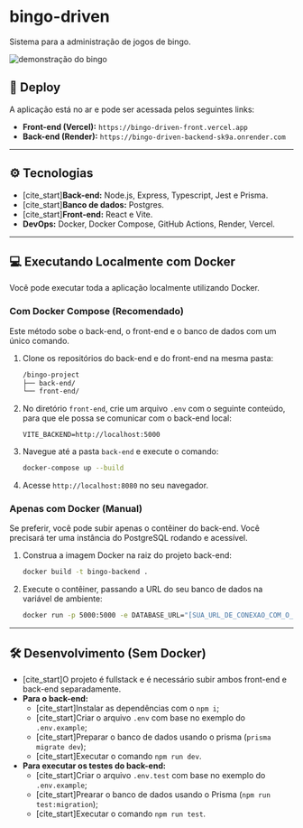 # bingo-driven

Sistema para a administração de jogos de bingo.

![demonstração do bingo](demo-bingo.gif)

## 🚀 Deploy

A aplicação está no ar e pode ser acessada pelos seguintes links:

- **Front-end (Vercel):** `https://bingo-driven-front.vercel.app`
- **Back-end (Render):** `https://bingo-driven-backend-sk9a.onrender.com`

---

## ⚙️ Tecnologias

- [cite_start]**Back-end:** Node.js, Express, Typescript, Jest e Prisma. 
- [cite_start]**Banco de dados:** Postgres. 
- [cite_start]**Front-end:** React e Vite. 
- **DevOps:** Docker, Docker Compose, GitHub Actions, Render, Vercel.

---

## 💻 Executando Localmente com Docker

Você pode executar toda a aplicação localmente utilizando Docker.

### Com Docker Compose (Recomendado)

Este método sobe o back-end, o front-end e o banco de dados com um único comando.

1.  Clone os repositórios do back-end e do front-end na mesma pasta:
    ```bash
    /bingo-project
    ├── back-end/
    └── front-end/
    ```

2.  No diretório `front-end`, crie um arquivo `.env` com o seguinte conteúdo, para que ele possa se comunicar com o back-end local:
    ```
    VITE_BACKEND=http://localhost:5000
    ```

3.  Navegue até a pasta `back-end` e execute o comando:
    ```bash
    docker-compose up --build
    ```

4.  Acesse `http://localhost:8080` no seu navegador.

### Apenas com Docker (Manual)

Se preferir, você pode subir apenas o contêiner do back-end. Você precisará ter uma instância do PostgreSQL rodando e acessível.

1.  Construa a imagem Docker na raiz do projeto back-end:
    ```bash
    docker build -t bingo-backend .
    ```

2.  Execute o contêiner, passando a URL do seu banco de dados na variável de ambiente:
    ```bash
    docker run -p 5000:5000 -e DATABASE_URL="[SUA_URL_DE_CONEXAO_COM_O_POSTGRES]" --name bingo-api bingo-backend
    ```

---

## 🛠️ Desenvolvimento (Sem Docker)

- [cite_start]O projeto é fullstack e é necessário subir ambos front-end e back-end separadamente. 
- **Para o back-end:**
  - [cite_start]Instalar as dependências com o `npm i`; 
  - [cite_start]Criar o arquivo `.env` com base no exemplo do `.env.example`; 
  - [cite_start]Preparar o banco de dados usando o prisma (`prisma migrate dev`); 
  - [cite_start]Executar o comando `npm run dev`. 
- **Para executar os testes do back-end:**
  - [cite_start]Criar o arquivo `.env.test` com base no exemplo do `.env.example`; 
  - [cite_start]Prearar o banco de dados usando o Prisma (`npm run test:migration`); 
  - [cite_start]Executar o comando `npm run test`.